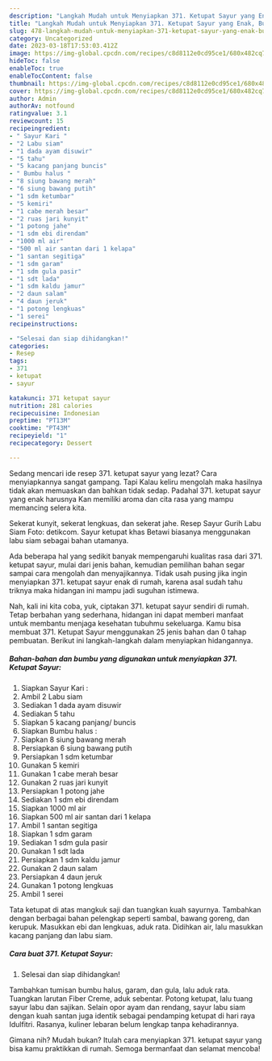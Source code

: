 ```yaml
---
description: "Langkah Mudah untuk Menyiapkan 371. Ketupat Sayur yang Enak, Buat Buka Puasa}"
title: "Langkah Mudah untuk Menyiapkan 371. Ketupat Sayur yang Enak, Buat Buka Puasa}"
slug: 478-langkah-mudah-untuk-menyiapkan-371-ketupat-sayur-yang-enak-buat-buka-puasa
category: Uncategorized
date: 2023-03-18T17:53:03.412Z
image: https://img-global.cpcdn.com/recipes/c8d8112e0cd95ce1/680x482cq70/371-ketupat-sayur-foto-resep-utama.jpg
hideToc: false
enableToc: true
enableTocContent: false
thumbnail: https://img-global.cpcdn.com/recipes/c8d8112e0cd95ce1/680x482cq70/371-ketupat-sayur-foto-resep-utama.jpg
cover: https://img-global.cpcdn.com/recipes/c8d8112e0cd95ce1/680x482cq70/371-ketupat-sayur-foto-resep-utama.jpg
author: Admin
authorAv: notfound
ratingvalue: 3.1
reviewcount: 15
recipeingredient:
- " Sayur Kari "
- "2 Labu siam"
- "1 dada ayam disuwir"
- "5 tahu"
- "5 kacang panjang buncis"
- " Bumbu halus "
- "8 siung bawang merah"
- "6 siung bawang putih"
- "1 sdm ketumbar"
- "5 kemiri"
- "1 cabe merah besar"
- "2 ruas jari kunyit"
- "1 potong jahe"
- "1 sdm ebi direndam"
- "1000 ml air"
- "500 ml air santan dari 1 kelapa"
- "1 santan segitiga"
- "1 sdm garam"
- "1 sdm gula pasir"
- "1 sdt lada"
- "1 sdm kaldu jamur"
- "2 daun salam"
- "4 daun jeruk"
- "1 potong lengkuas"
- "1 serei"
recipeinstructions:

- "Selesai dan siap dihidangkan!"
categories:
- Resep
tags:
- 371
- ketupat
- sayur

katakunci: 371 ketupat sayur 
nutrition: 281 calories
recipecuisine: Indonesian
preptime: "PT13M"
cooktime: "PT43M"
recipeyield: "1"
recipecategory: Dessert

---
```



Sedang mencari ide resep 371. ketupat sayur yang lezat? Cara menyiapkannya sangat gampang. Tapi Kalau keliru mengolah maka hasilnya tidak akan memuaskan dan bahkan tidak sedap. Padahal 371. ketupat sayur yang enak harusnya Kan memiliki aroma dan cita rasa yang mampu memancing selera kita.


Sekerat kunyit, sekerat lengkuas, dan sekerat jahe. Resep Sayur Gurih Labu Siam Foto: detikcom. Sayur ketupat khas Betawi biasanya menggunakan labu siam sebagai bahan utamanya.

Ada beberapa hal yang sedikit banyak mempengaruhi kualitas rasa dari 371. ketupat sayur, mulai dari jenis bahan, kemudian pemilihan bahan segar sampai cara mengolah dan menyajikannya. Tidak usah pusing jika ingin menyiapkan 371. ketupat sayur enak di rumah, karena asal sudah tahu triknya maka hidangan ini mampu jadi suguhan istimewa.


Nah, kali ini kita coba, yuk, ciptakan 371. ketupat sayur sendiri di rumah. Tetap berbahan yang sederhana, hidangan ini dapat memberi manfaat untuk membantu menjaga kesehatan tubuhmu sekeluarga. Kamu bisa membuat 371. Ketupat Sayur menggunakan 25 jenis bahan dan 0 tahap pembuatan. Berikut ini langkah-langkah dalam menyiapkan hidangannya.

<!--inarticleads1-->

##### Bahan-bahan dan bumbu yang digunakan untuk menyiapkan 371. Ketupat Sayur:

1. Siapkan  Sayur Kari :
1. Ambil 2 Labu siam
1. Sediakan 1 dada ayam disuwir
1. Sediakan 5 tahu
1. Siapkan 5 kacang panjang/ buncis
1. Siapkan  Bumbu halus :
1. Siapkan 8 siung bawang merah
1. Persiapkan 6 siung bawang putih
1. Persiapkan 1 sdm ketumbar
1. Gunakan 5 kemiri
1. Gunakan 1 cabe merah besar
1. Gunakan 2 ruas jari kunyit
1. Persiapkan 1 potong jahe
1. Sediakan 1 sdm ebi direndam
1. Siapkan 1000 ml air
1. Siapkan 500 ml air santan dari 1 kelapa
1. Ambil 1 santan segitiga
1. Siapkan 1 sdm garam
1. Sediakan 1 sdm gula pasir
1. Gunakan 1 sdt lada
1. Persiapkan 1 sdm kaldu jamur
1. Gunakan 2 daun salam
1. Persiapkan 4 daun jeruk
1. Gunakan 1 potong lengkuas
1. Ambil 1 serei


Tata ketupat di atas mangkuk saji dan tuangkan kuah sayurnya. Tambahkan dengan berbagai bahan pelengkap seperti sambal, bawang goreng, dan kerupuk. Masukkan ebi dan lengkuas, aduk rata. Didihkan air, lalu masukkan kacang panjang dan labu siam. 

<!--inarticleads2-->

##### Cara buat 371. Ketupat Sayur:


1. Selesai dan siap dihidangkan!

Tambahkan tumisan bumbu halus, garam, dan gula, lalu aduk rata. Tuangkan larutan Fiber Creme, aduk sebentar. Potong ketupat, lalu tuang sayur labu dan sajikan. Selain opor ayam dan rendang, sayur labu siam dengan kuah santan juga identik sebagai pendamping ketupat di hari raya Idulfitri. Rasanya, kuliner lebaran belum lengkap tanpa kehadirannya. 

Gimana nih? Mudah bukan? Itulah cara menyiapkan 371. ketupat sayur yang bisa kamu praktikkan di rumah. Semoga bermanfaat dan selamat mencoba!
